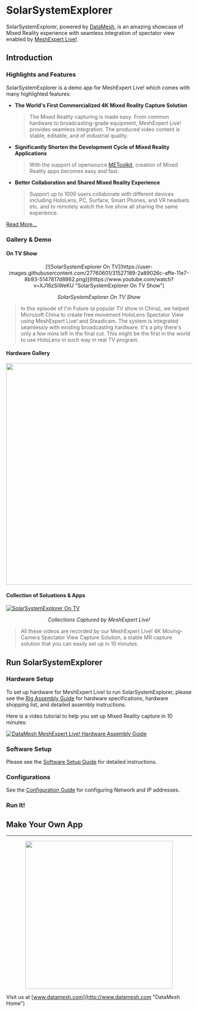 # SolarSystemExplorer



SolarSystemExplorer, powered by [DataMesh](https://www.datamesh.com), is an amazing showcase of Mixed Reality experience with seamless integration of spectator view enabled by [MeshExpert Live!](https://www.datamesh.com/solution/meshexpert-live).



## Introduction

### Highlights and Features

SolarSystemExplorer is a demo app for MeshExpert Live! which comes with many highlighted features:

* **The World's First Commercialized 4K Mixed Reality Capture Solution**

  > The Mixed Reality capturing is made easy. From common hardware to broadcasting-grade equipment, MeshExpert Live! provides seamless integration. The produced video content is stable, editable, and of industrial quality.

* **Significantly Shorten the Development Cycle of Mixed Reality Applications**

  > With the support of opensource [METoolkit](https://github.com/DataMesh-OpenSource/METoolkit), creation of Mixed Reality apps becomes easy and fast.
  >

* **Better Collaboration and Shared Mixed Reality Experience**

  > Support up to 1000 users collaborate with different devices including HoloLens, PC, Surface, Smart Phones, and VR headsets etc. and to remotely watch the live show all sharing the same experience.

[Read More...](https://www.datamesh.com/solution/meshexpert-live)

### Gallery & Demo

####  On TV Show

<p align="center">
[![SolarSystemExplorer On TV](https://user-images.githubusercontent.com/27760601/31527189-2a89026c-affe-11e7-8b93-5147817d8862.png)](https://www.youtube.com/watch?v=XJ16zSiWeKU "SolarSystemExplorer On TV Show")
</p>
<p align="center"><em>SolarSystemExplorer On TV Show</em></p>

> In this episode of I'm Future (a popular TV show in China), we helped Microsoft China to create free movement HoloLens Spectator View using MeshExpert Live! and Steadicam. The system is integrated seamlessly with existing broadcasting hardware. It's a pity there's only a few mins left in the final cut. This might be the first in the world to use HoloLens in such way in real TV program.

####  Hardware Gallery

<p align="left">

<img src="https://user-images.githubusercontent.com/27760601/31645265-bc8b232a-b32d-11e7-9580-8ebc2893ab5a.png" width="600">
</p>

####  Collection of Soluations & Apps

[![SolarSystemExplorer On TV](https://user-images.githubusercontent.com/27760601/31645509-02c59f86-b32f-11e7-93e2-af0bfd13d31f.png)](https://www.youtube.com/watch?v=bdmRgSINeu8 "A collection of DataMesh Mixed Reality Solutions and Apps, Video Captured By MeshExpert Live!")
<p align="center"><em>Collections Captured by MeshExpert Live!</em></p>

> All these videos are recorded by our MeshExpert Live! 4K Moving-Camera Spectator View Capture Solution, a stable MR capture solution that you can easily set up in 10 minutes.

## Run SolarSystemExplorer 

### Hardware Setup

To set up hardware for MeshExpert Live! to run SolarSystemExplorer, please see the [Rig Assembly Guide](Docs/rig-assembly.md) for hardware specifications, hardware shopping list, and detailed assembly instructions.

Here is a video tutorial to help you set up Mixed Reality capture in 10 minutes:

[![DataMesh MeshExpert Live! Hardware Assembly Guide](https://user-images.githubusercontent.com/27760601/31527190-2abae458-affe-11e7-8044-227a1fecb06e.png)](https://www.youtube.com/watch?v=Yx6EKH_QjrU "DataMesh MeshExpert Live! Hardware Assembly Guide")


### Software Setup

Please see the [Software Setup Guide](Docs/software-setup.md) for detailed instructions.

### Configurations

See the [Configuration Guide](Docs/configurations.md) for configuring Network and IP addresses. 

### Run It!



## Make Your Own App





------------------------------------------------------------------------------------------------------------------------------------------------------------

<p align="center">

<img src="https://user-images.githubusercontent.com/27760601/31425588-7eaa51c4-ae92-11e7-82c5-e352b9767328.png" width="400">
</p>

  Visit us at [www.datamesh.com](http://www.datamesh.com "DataMesh Home")